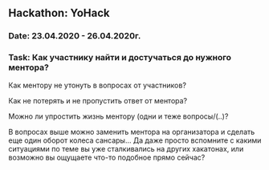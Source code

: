## Hackathon: YoHack
### Date: 23.04.2020 - 26.04.2020г.
### Task: Как участнику найти и достучаться до нужного ментора?

Как ментору не утонуть в вопросах от участников?

Как не потерять и не пропустить ответ от ментора?

Можно ли упростить жизнь ментору (одни и теже вопросы/(..)?

В вопросах выше можно заменить ментора на организатора и сделать еще один
оборот колеса сансары... Да даже просто вспомните с какими ситуациями по теме
вы уже сталкивались на других хакатонах, или возможно вы ощущаете что-то
подобное прямо сейчас?
